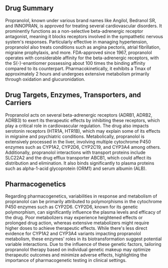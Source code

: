 ## Drug Summary
Propranolol, known under various brand names like Angilol, Bedranol SR, and INNOPRAN, is approved for treating several cardiovascular disorders. It prominently functions as a non-selective beta-adrenergic receptor antagonist, meaning it blocks receptors involved in the sympathetic nervous system's responses. Particularly effective in managing hypertension, propranolol also treats conditions such as angina pectoris, atrial fibrillation, migraine prophylaxis, and more. FDA-approved since 1967, propranolol operates with considerable affinity for the beta-adrenergic receptors, with the S(-)-enantiomer possessing about 100 times the binding affinity compared to its counterpart. Pharmacokinetically, it exhibits a Tmax of approximately 2 hours and undergoes extensive metabolism primarily through oxidation and glucuronidation.

## Drug Targets, Enzymes, Transporters, and Carriers
Propranolol acts on several beta-adrenergic receptors (ADRB1, ADRB2, ADRB3) to exert its therapeutic effects by inhibiting these receptors, which play a critical role in cardiovascular regulation. The drug also impacts serotonin receptors (HTR1A, HTR1B), which may explain some of its effects in migraine and psychiatric conditions. Metabolically, propranolol is extensively processed in the liver, involving multiple cytochrome P450 enzymes such as CYP1A2, CYP2D6, CYP2C19, and CYP3A4 among others. Additionally, propranolol interactions with transport proteins include SLC22A2 and the drug efflux transporter ABCB1, which could affect its distribution and elimination. It also binds significantly to plasma proteins such as alpha-1-acid glycoprotein (ORM1) and serum albumin (ALB).

## Pharmacogenetics
Regarding pharmacogenetics, variabilities in response and metabolism of propranolol can be primarily attributed to polymorphisms in the cytochrome P450 enzymes such as CYP2D6. CYP2D6, known for its genetic polymorphism, can significantly influence the plasma levels and efficacy of the drug. Poor metabolizers may experience heightened effects or prolonged drug action, whereas extensive metabolizers might require higher doses to achieve therapeutic effects. While there's less direct evidence for CYP1A2 and CYP3A4 variants impacting propranolol metabolism, these enzymes' roles in its biotransformation suggest potential variable interactions. Due to the influence of these genetic factors, tailoring propranolol therapy based on individual genetic makeup may optimize therapeutic outcomes and minimize adverse effects, highlighting the importance of pharmacogenetic testing in clinical settings.